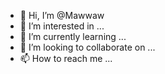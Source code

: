 - 👋 Hi, I’m @Mawwaw
- 👀 I’m interested in ...
- 🌱 I’m currently learning ...
- 💞️ I’m looking to collaborate on ...
- 📫 How to reach me ...

<!---
Mawwaw/Mawwaw is a ✨ special ✨ repository because its `README.md` (this file) appears on your GitHub profile.
You can click the Preview link to take a look at your changes.
--->
